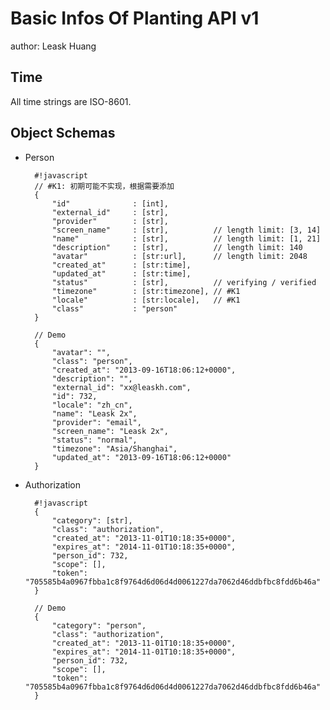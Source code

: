 # Basic Infos Of Planting API v1

author: Leask Huang


## Time

All time strings are ISO-8601.


## Object Schemas

* Person

        #!javascript
        // #K1: 初期可能不实现，根据需要添加
        {
            "id"              : [int],
            "external_id"     : [str],
            "provider"        : [str],
            "screen_name"     : [str],          // length limit: [3, 14]
            "name"            : [str],          // length limit: [1, 21]
            "description"     : [str],          // length limit: 140
            "avatar"          : [str:url],      // length limit: 2048
            "created_at"      : [str:time],
            "updated_at"      : [str:time],
            "status"          : [str],          // verifying / verified
            "timezone"        : [str:timezone], // #K1
            "locale"          : [str:locale],   // #K1
            "class"           : "person"
        }

        // Demo
        {
            "avatar": "",
            "class": "person",
            "created_at": "2013-09-16T18:06:12+0000",
            "description": "",
            "external_id": "xx@leaskh.com",
            "id": 732,
            "locale": "zh_cn",
            "name": "Leask 2x",
            "provider": "email",
            "screen_name": "Leask 2x",
            "status": "normal",
            "timezone": "Asia/Shanghai",
            "updated_at": "2013-09-16T18:06:12+0000"
        }

* Authorization

        #!javascript
        {
            "category": [str],
            "class": "authorization",
            "created_at": "2013-11-01T10:18:35+0000",
            "expires_at": "2014-11-01T10:18:35+0000",
            "person_id": 732,
            "scope": [],
            "token": "705585b4a0967fbba1c8f9764d6d06d4d0061227da7062d46ddbfbc8fdd6b46a"
        }

        // Demo
        {
            "category": "person",
            "class": "authorization",
            "created_at": "2013-11-01T10:18:35+0000",
            "expires_at": "2014-11-01T10:18:35+0000",
            "person_id": 732,
            "scope": [],
            "token": "705585b4a0967fbba1c8f9764d6d06d4d0061227da7062d46ddbfbc8fdd6b46a"
        }
